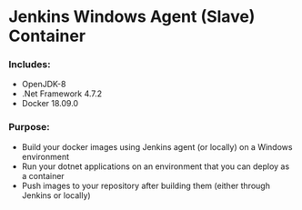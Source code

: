 # Jenkins Windows Agent (Slave) Container

### Includes:
- OpenJDK-8
- .Net Framework 4.7.2
- Docker 18.09.0

### Purpose:
- Build your docker images using Jenkins agent (or locally) on a Windows environment
- Run your dotnet applications on an environment that you can deploy as a container
- Push images to your repository after building them (either through Jenkins or locally)
